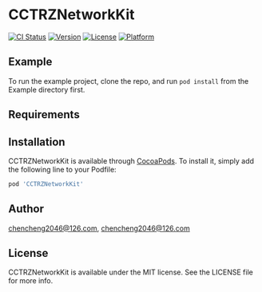 # CCTRZNetworkKit

[![CI Status](https://img.shields.io/travis/chencheng2046@126.com/CCTRZNetworkKit.svg?style=flat)](https://travis-ci.org/chencheng2046@126.com/CCTRZNetworkKit)
[![Version](https://img.shields.io/cocoapods/v/CCTRZNetworkKit.svg?style=flat)](https://cocoapods.org/pods/CCTRZNetworkKit)
[![License](https://img.shields.io/cocoapods/l/CCTRZNetworkKit.svg?style=flat)](https://cocoapods.org/pods/CCTRZNetworkKit)
[![Platform](https://img.shields.io/cocoapods/p/CCTRZNetworkKit.svg?style=flat)](https://cocoapods.org/pods/CCTRZNetworkKit)

## Example

To run the example project, clone the repo, and run `pod install` from the Example directory first.

## Requirements

## Installation

CCTRZNetworkKit is available through [CocoaPods](https://cocoapods.org). To install
it, simply add the following line to your Podfile:

```ruby
pod 'CCTRZNetworkKit'
```

## Author

chencheng2046@126.com, chencheng2046@126.com

## License

CCTRZNetworkKit is available under the MIT license. See the LICENSE file for more info.

